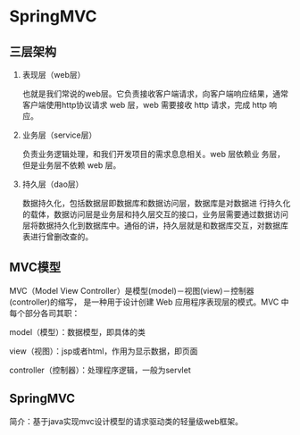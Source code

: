 # SpringMVC

## 三层架构

1. 表现层（web层）

   也就是我们常说的web层。它负责接收客户端请求，向客户端响应结果，通常客户端使用http协议请求 web 层，web 需要接收 http 请求，完成 http 响应。 

2. 业务层（service层）

   负责业务逻辑处理，和我们开发项目的需求息息相关。web 层依赖业 务层，但是业务层不依赖 web 层。 

3. 持久层（dao层）

   数据持久化，包括数据层即数据库和数据访问层，数据库是对数据进 行持久化的载体，数据访问层是业务层和持久层交互的接口，业务层需要通过数据访问层将数据持久化到数据库中。通俗的讲，持久层就是和数据库交互，对数据库表进行曾删改查的。

## MVC模型

MVC（Model View Controller）是模型(model)－视图(view)－控制器(controller)的缩写， 是一种用于设计创建 Web 应用程序表现层的模式。MVC 中每个部分各司其职： 

model（模型）：数据模型，即具体的类

view（视图）：jsp或者html，作用为显示数据，即页面

controller（控制器）：处理程序逻辑，一般为servlet

## SpringMVC

简介：基于java实现mvc设计模型的请求驱动类的轻量级web框架。